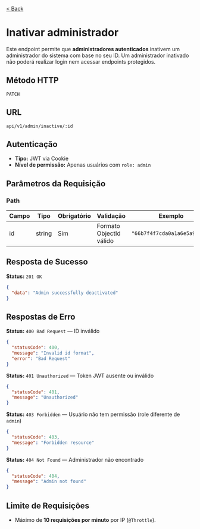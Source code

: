 [< Back](../)

# Inativar administrador

Este endpoint permite que **administradores autenticados** inativem um administrador do sistema com base no seu ID. Um administrador inativado não poderá realizar login nem acessar endpoints protegidos.

## Método HTTP

`PATCH`

## URL

`api/v1/admin/inactive/:id`

## Autenticação

* **Tipo:** JWT via Cookie
* **Nível de permissão:** Apenas usuários com `role: admin`

## Parâmetros da Requisição

### Path

| Campo | Tipo   | Obrigatório | Validação               | Exemplo                      |
| ----- | ------ | ----------- | ----------------------- | ---------------------------- |
| id    | string | Sim         | Formato ObjectId válido | `"66b7f4f7cda0a1a6e5a92f32"` |

## Resposta de Sucesso

**Status:** `201 OK`

```json
{
  "data": "Admin successfully deactivated"
}
```

## Respostas de Erro

**Status:** `400 Bad Request` — ID inválido

```json
{
  "statusCode": 400,
  "message": "Invalid id format",
  "error": "Bad Request"
}
```

**Status:** `401 Unauthorized` — Token JWT ausente ou inválido

```json
{
  "statusCode": 401,
  "message": "Unauthorized"
}
```

**Status:** `403 Forbidden` — Usuário não tem permissão (role diferente de `admin`)

```json
{
  "statusCode": 403,
  "message": "Forbidden resource"
}
```

**Status:** `404 Not Found` — Administrador não encontrado

```json
{
  "statusCode": 404,
  "message": "Admin not found"
}
```

## Limite de Requisições

- Máximo de **10 requisições por minuto** por IP (`@Throttle`).